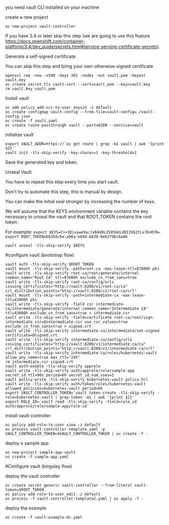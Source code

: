 you need vault CLI installed on your machine

create a new project
```
oc new-project vault-controller
```
If you have 3.4 or later skip this step (we are going to use this feature https://docs.openshift.com/container-platform/3.4/dev_guide/secrets.html#service-serving-certificate-secrets).

Generate a self-signed certificate.

You can skip this step and bring your own otherwise-signed certificate
```
openssl req -new -x509 -days 365 -nodes -out vault.pem -keyout vault.key
oc create secret tls vault-cert --cert=vault.pem --key=vault.key
rm vault.key vault.pem 

```
Install vault
```
oc adm policy add-scc-to-user anyuid -z default
oc create configmap vault-config --from-file=vault-config=./vault-config.json
oc create -f vault.yaml
oc create route passthrough vault --port=8200 --service=vault
```
initialize vault
```
export VAULT_ADDR=https://`oc get route | grep -m1 vault | awk '{print $2}'`
vault init -tls-skip-verify -key-shares=1 -key-threshold=1
```
Save the generated key and token. 

Unseal Vault.
 
You have to repeat this step every time you start vault. 

Don't try to automate this step, this is manual by design. 

You can make the initial seal stronger by increasing the number of keys. 

We will assume that the KEYS environment variable contains the key necessary to unseal the vault and that ROOT_TOKEN contains the root token.

For example:
`export KEYS=C++3Dixywe9a/JxB4U0LXS95GHidQI2962tLx76nR78=`
`export ROOT_TOKEN=b635dc6e-a98a-e89d-6839-0e6279bc6a86`
```
vault unseal -tls-skip-verify $KEYS
```
#configure vault (bootstrap flow)
```
vault auth -tls-skip-verify $ROOT_TOKEN
vault mount -tls-skip-verify -path=root-ca -max-lease-ttl=87600h pki
vault write -tls-skip-verify root-ca/root/generate/internal common_name="Root CA" ttl=87600h exclude_cn_from_sans=true
vault write -tls-skip-verify root-ca/config/urls issuing_certificates="http://vault:8200/v1/root-ca/ca" crl_distribution_points="http://vault:8200/v1/root-ca/crl"
vault mount -tls-skip-verify -path=intermediate-ca -max-lease-ttl=43800h pki
vault write -tls-skip-verify -field csr intermediate-ca/intermediate/generate/internal common_name="Intermediate CA" ttl=43800h exclude_cn_from_sans=true > intermediate.csr
vault write -tls-skip-verify -field=certificate root-ca/root/sign-intermediate csr=@intermediate.csr use_csr_values=true exclude_cn_from_sans=true > signed.crt
vault write -tls-skip-verify intermediate-ca/intermediate/set-signed certificate=@signed.crt
vault write -tls-skip-verify intermediate-ca/config/urls issuing_certificates="http://vault:8200/v1/intermediate-ca/ca" crl_distribution_points="http://vault:8200/v1/intermediate-ca/crl"
vault write -tls-skip-verify intermediate-ca/roles/kubernetes-vault allow_any_name=true max_ttl="24h"
rm intermediate.csr signed.crt
vault auth-enable -tls-skip-verify approle
vault write -tls-skip-verify auth/approle/role/sample-app secret_id_ttl=90s period=6h secret_id_num_uses=1
vault policy-write -tls-skip-verify kubernetes-vault policy.hcl
vault write -tls-skip-verify auth/token/roles/kubernetes-vault allowed_policies=kubernetes-vault period=6h
export VAULT_CONTROLLER_TOKEN=`vault token-create -tls-skip-verify -role=kubernetes-vault | grep token -m1 | awk '{print $2}'`
export ROLE_ID=`vault read -tls-skip-verify -field=role_id auth/approle/role/sample-app/role-id`
```
install vault-controller
```
oc policy add-role-to-user view -z default
oc process vault-controller-template.yaml -p VAULT_CONTROLLER_TOKEN=$VAULT_CONTROLLER_TOKEN | oc create -f -

```
deploy a sample app
```
oc new-project sample-app-vault
oc create -f sample-app.yaml
```

#Configure vault (kingsley flow)

deploy the vault controller
```
oc create secret generic vault-controller --from-literal vault-token=$ROOT_TOKEN
oc policy add-role-to-user edit -z default
oc process -f vault-controller-template2.yaml | oc apply -f -
```
deploy the example
```
oc create -f vault-example-dc.yaml
```

